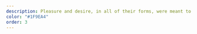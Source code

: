 ```yaml
---
description: Pleasure and desire, in all of their forms, were meant to be enjoyed to their fullest, and magic allows those goals and indulgences to be closer within reach.
color: "#1F9EA4"
order: 3
---
```

